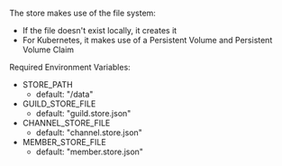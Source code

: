 The store makes use of the file system:
- If the file doesn't exist locally, it creates it
- For Kubernetes, it makes use of a Persistent Volume and Persistent Volume Claim

Required Environment Variables:
- STORE_PATH
  - default: "/data"
- GUILD_STORE_FILE
  - default: "guild.store.json"
- CHANNEL_STORE_FILE
  - default: "channel.store.json"
- MEMBER_STORE_FILE
  - default: "member.store.json"